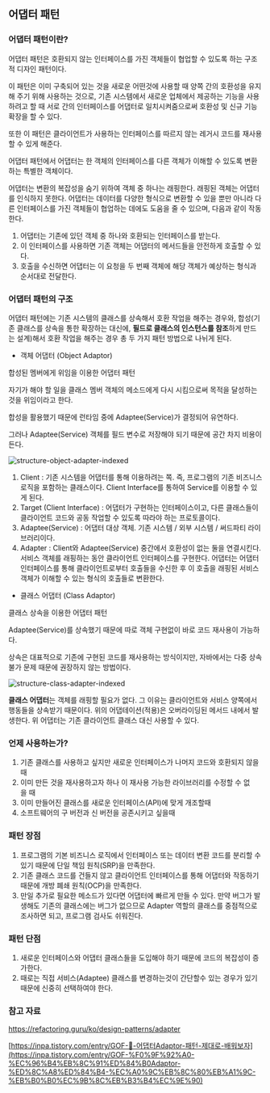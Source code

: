 ## 어댑터 패턴

### 어댑터 패턴이란?

 어댑터 패턴은 호환되지 않는 인터페이스를 가진 객체들이 협업할 수 있도록 하는 구조적 디자인 패턴이다. 

이 패턴은 이미 구축되어 있는 것을 새로운 어떤것에 사용할 때 양쪽 간의 호환성을 유지해 주기 위해 사용하는 것으로, 기존 시스템에서 새로운 업체에서 제공하는 기능을 사용하려고 할 때 서로 간의 인터페이스를 어댑터로 일치시켜줌으로써 호환성 및 신규 기능 확장을 할 수 있다. 

또한 이 패턴은 클라이언트가 사용하는 인터페이스를 따르지 않는 레거시 코드를 재사용할 수 있게 해준다. 

어댑터 패턴에서 어댑터는 한 객체의 인터페이스를 다른 객체가 이해할 수 있도록 변환하는 특별한 객체이다.

어댑터는 변환의 복잡성을 숨기 위하여 객체 중 하나는 래핑한다. 래핑된 객체는 어댑터를 인식하지 못한다. 어댑터는 데이터를 다양한 형식으로 변환할 수 있을 뿐만 아니라 다른 인터페이스를 가진 객체들이 협업하는 데에도 도움을 줄 수 있으며, 다음과 같이 작동한다.

1. 어댑터는 기존에 있던 객체 중 하나와 호환되는 인터페이스를 받는다.
2. 이 인터페이스를 사용하면 기존 객체는 어댑터의 메서드들을 안전하게 호출할 수 있다.
3. 호출을 수신하면 어댑터는 이 요청을 두 번째 객체에 해당 객체가 예상하는 형식과 순서대로 전달한다.

### 어댑터 패턴의 구조

어댑터 패턴에는 기존 시스템의 클래스를 상속해서 호환 작업을 해주는 경우와, 합성(기존 클래스를 상속을 통한 확장하는 대신에, **필드로 클래스의 인스턴스를 참조**하게 만드는 설계)해서 호환 작업을 해주는 경우 총 두 가지 패턴 방법으로 나뉘게 된다.

- 객체 어댑터 (Object Adaptor)

합성된 멤버에게 위임을 이용한 어댑터 패턴

자기가 해야 할 일을 클래스 멤버 객체의 메소드에게 다시 시킴으로써 목적을 달성하는 것을 위임이라고 한다.

합성을 활용했기 때문에 런타임 중에 Adaptee(Service)가 결정되어 유연하다.

그러나 Adaptee(Service) 객체를 필드 변수로 저장해야 되기 때문에 공간 차지 비용이 든다. 

![structure-object-adapter-indexed](https://github.com/isprogrammingfun/TIL/assets/78543382/650dba92-19f8-4dd2-8fef-c7570427d5e8)

1. Client : 기존 시스템을 어댑터를 통해 이용하려는 쪽. 즉, 프로그램의 기존 비즈니스 로직을 포함하는 클래스이다.  Client Interface를 통하여 Service를 이용할 수 있게 된다.
2. Target (Client Interface) : 어댑터가 구현하는 인터페이스이고, 다른 클래스들이 클라이언트 코드와 공동 작업할 수 있도록 따라야 하는 프로토콜이다. 
3. Adaptee(Service) : 어댑터 대상 객체. 기존 시스템 / 외부 시스템 / 써드파티 라이브러리이다.  
4. Adapter : Client와 Adaptee(Service) 중간에서 호환성이 없는 둘을 연결시킨다. 서비스 객체를 래핑하는 동안 클라이언트 인터페이스를 구현한다. 어댑터는 어댑터 인터페이스를 통해 클라이언트로부터 호출들을 수신한 후 이 호출을 래핑된 서비스 객체가 이해할 수 있는 형식의 호출들로 변환한다.
- 클래스 어댑터 (Class Adaptor)

클래스 상속을 이용한 어댑터 패턴

Adaptee(Service)를 상속했기 때문에 따로 객체 구현없이 바로 코드 재사용이 가능하다.

상속은 대표적으로 기존에 구현된 코드를 재사용하는 방식이지만, 자바에서는 다중 상속 불가 문제 때문에 권장하지 않는 방법이다. 

![structure-class-adapter-indexed](https://github.com/isprogrammingfun/TIL/assets/78543382/e462fb1e-30fc-4520-be7e-ea4d563c49bf)

**클래스 어댑터**는 객체를 래핑할 필요가 없다. 그 이유는 클라이언트와 서비스 양쪽에서 행동들을 상속받기 때문이다. 위의 어댑테이션(적용)은 오버라이딩된 메서드 내에서 발생한다. 위 어댑터는 기존 클라이언트 클래스 대신 사용할 수 있다.

### 언제 사용하는가?

1.  기존 클래스를 사용하고 싶지만 새로운 인터페이스가 나머지 코드와 호환되지 않을 때
2. 이미 만든 것을 재사용하고자 하나 이 재사용 가능한 라이브러리를 수정할 수 없을 때
3. 이미 만들어진 클래스를 새로운 인터페이스(API)에 맞게 개조할때
4. 소프트웨어의 구 버전과 신 버전을 공존시키고 싶을때

### 패턴 장점

1. 프로그램의 기본 비즈니스 로직에서 인터페이스 또는 데이터 변환 코드를 분리할 수 있기 때문에 단일 책임 원칙(SRP)을 만족한다.
2. 기존 클래스 코드를 건들지 않고 클라이언트 인터페이스를 통해 어댑터와 작동하기 때문에 개방 폐쇄 원칙(OCP)을 만족한다.
3. 만일 추가로 필요한 메소드가 있다면 어댑터에 빠르게 만들 수 있다. 만약 버그가 발생해도 기존의 클래스에는 버그가 없으므로 Adapter 역할의 클래스를 중점적으로 조사하면 되고, 프로그램 검사도 쉬워진다.

### 패턴 단점

1. 새로운 인터페이스와 어댑터 클래스들을 도입해야 하기 때문에 코드의 복잡성이 증가한다.
2. 때로는 직접 서비스(Adaptee) 클래스를 변경하는것이 간단할수 있는 경우가 있기 때문에 신중히 선택하여야 한다.

### 참고 자료

https://refactoring.guru/ko/design-patterns/adapter

[https://inpa.tistory.com/entry/GOF-💠-어댑터Adaptor-패턴-제대로-배워보자](https://inpa.tistory.com/entry/GOF-%F0%9F%92%A0-%EC%96%B4%EB%8C%91%ED%84%B0Adaptor-%ED%8C%A8%ED%84%B4-%EC%A0%9C%EB%8C%80%EB%A1%9C-%EB%B0%B0%EC%9B%8C%EB%B3%B4%EC%9E%90)